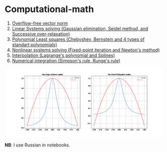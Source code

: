 # Computational-math

1. [Overflow-free vector norm](./Vector_norm.ipynb)
2. [Linear Systems solving (Gaussian elimination, Seidel method, and Successive over-relaxation)](./Linear_systems.ipynb)
3. [Polynomial Least squares (Chebyshev, Bernstein and 4 types of standart polynomials)](./Least_squares.ipynb)
4. [Nonlinear systems solving (Fixed-point iteration and Newton's method)](./Nonlinear_systems.ipynb)
5. [Interpolation (Lagrange's polynomial and Splines)](./Interpolation.ipynb)
6. [Numerical integration (Simpson's rule, Runge's rule)](./Numerical_integration.ipynb)

<p align="center">
  <img src="img/runge_nodes_meme.gif">
</p>



**NB**: I use Russian in notebooks.
